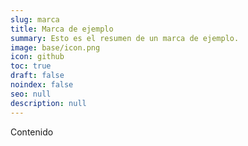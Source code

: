 ```yaml
---
slug: marca
title: Marca de ejemplo
summary: Esto es el resumen de un marca de ejemplo.
image: base/icon.png
icon: github
toc: true
draft: false
noindex: false
seo: null
description: null
---
```

Contenido